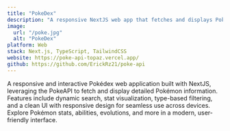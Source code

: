 ```yaml
---
title: "PokeDex"
description: "A responsive NextJS web app that fetches and displays Pokémon details, stats, and information using the PokeAPI."
image:
  url: "/poke.jpg"
  alt: "PokeDex"
platform: Web
stack: Next.js, TypeScript, TailwindCSS
website: https://poke-api-topaz.vercel.app/
github: https://github.com/ErickRz21/poke-api
---
```


A responsive and interactive Pokédex web application built with NextJS, leveraging the PokeAPI to fetch and display detailed Pokémon information. Features include dynamic search, stat visualization, type-based filtering, and a clean UI with responsive design for seamless use across devices. Explore Pokémon stats, abilities, evolutions, and more in a modern, user-friendly interface.
